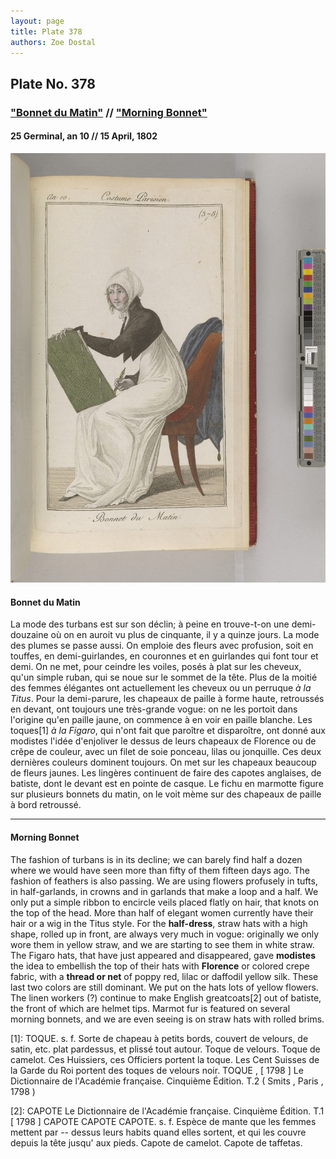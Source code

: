 ```yaml
---
layout: page
title: Plate 378
authors: Zoe Dostal
---
```


## Plate No. 378 
### ["Bonnet du Matin"](#french) // ["Morning Bonnet"](#english) 
#### 25 Germinal, an 10 // 15 April, 1802

![Plate 378](https://github.com/azd2103/Plates/blob/master/CP%20378%20An%2010%20Morgan.jpg?raw=true)

#### Bonnet du Matin <a id="french"></a>

La mode des turbans est sur son déclin; à peine en trouve-t-on une demi-douzaine où on en auroit vu plus de cinquante, il y a quinze jours. La mode des plumes se passe aussi. On emploie des fleurs avec profusion, soit en touffes, en demi-guirlandes, en couronnes et en guirlandes qui font tour et demi. On ne met, pour ceindre les voiles, posés à plat sur les cheveux, qu'un simple ruban, qui se noue sur le sommet de la tête. Plus de la moitié des femmes élégantes ont actuellement les cheveux ou un perruque *à la Titus*. Pour la demi-parure, les chapeaux de paille à forme haute, retroussés en devant, ont toujours une très-grande vogue: on ne les portoit dans l'origine qu'en paille jaune, on commence à en voir en paille blanche. Les toques[1] *à la Figaro*, qui n'ont fait que paroître et disparoître, ont donné aux modistes l'idée d'enjoliver le dessus de leurs chapeaux de Florence ou de crêpe de couleur, avec un filet de soie ponceau, lilas ou jonquille. Ces deux dernières couleurs dominent toujours. On met sur les chapeaux beaucoup de fleurs jaunes. Les lingères continuent de faire des capotes anglaises, de batiste, dont le devant est en pointe de casque. Le fichu en marmotte figure sur plusieurs bonnets du matin, on le voit mème sur des chapeaux de paille à bord retroussé. 

---

#### Morning Bonnet  <a id="english"></a>

The fashion of turbans is in its decline; we can barely find half a dozen where we would have seen more than fifty of them fifteen days ago. The fashion of feathers is also passing. We are using flowers profusely in tufts, in half-garlands, in crowns and in garlands that make a loop and a half. We only put a simple ribbon to encircle veils placed flatly on hair, that knots on the top of the head. More than half of elegant women currently have their hair or a wig in the Titus style. For the **half-dress**, straw hats with a high shape, rolled up in front, are always very much in vogue: originally we only wore them in yellow straw, and we are starting to see them in white straw. The Figaro hats, that have just appeared and disappeared, gave **modistes** the idea to embellish the top of their hats with **Florence** or colored crepe fabric, with a **thread or net** of poppy red, lilac or daffodil yellow silk. These last two colors are still dominant. We put on the hats lots of yellow flowers. The linen workers (?) continue to make English greatcoats[2] out of batiste, the front of which are helmet tips. Marmot fur is featured on several morning bonnets, and we are even seeing is on straw hats with rolled brims.

[1]: TOQUE. s. f. Sorte de chapeau à petits bords, couvert de velours, de satin, etc. plat pardessus, et plissé tout autour. Toque de velours. Toque de camelot. Ces Huissiers, ces Officiers portent la toque. Les Cent Suisses de la Garde du Roi portent des toques de velours noir. TOQUE , [ 1798 ] Le Dictionnaire de l'Académie française. Cinquième Édition. T.2 ( Smits , Paris , 1798 )

[2]: CAPOTE Le Dictionnaire de l'Académie française. Cinquième Édition. T.1 [ 1798 ]
CAPOTE CAPOTE CAPOTE. s. f. Espèce de mante que les femmes mettent par -- dessus leurs habits quand elles sortent, et qui les couvre depuis la tête jusqu' aux pieds. Capote de camelot. Capote de taffetas.
